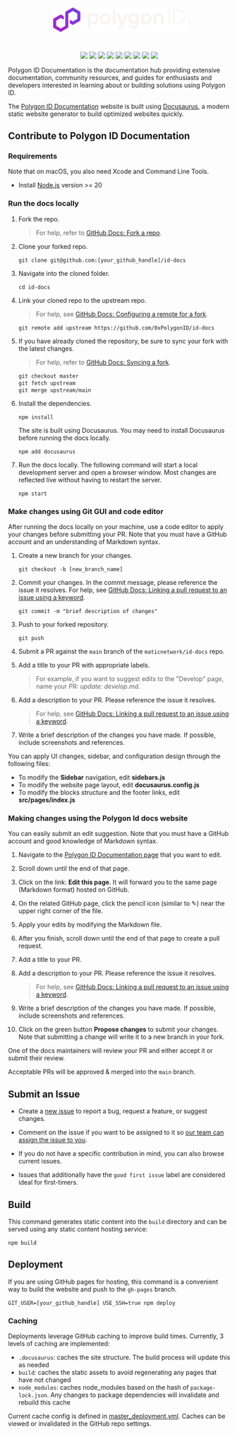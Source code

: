 <br>

<p align="center">
<img align="center" src="/static/img/polygon-id.svg" width="300">
</p>

<br>

<p align="center">
   <a href="https://github.com/maticnetwork/id-docs/network/members"><img src="https://img.shields.io/github/forks/maticnetwork/id-docs?style=social"></a>
   <img src="https://img.shields.io/github/stars/maticnetwork/id-docs?style=social">
   <img src="https://img.shields.io/github/languages/count/maticnetwork/id-docs">
   <a href="https://github.com/maticnetwork/id-docs/issues"><img src="https://img.shields.io/github/issues/maticnetwork/id-docs"></a>
   <a href="https://github.com/maticnetwork/id-docs/pulls"><img src="https://img.shields.io/github/issues-pr-raw/maticnetwork/id-docs"></a>
   <a href="https://github.com/maticnetwork/id-docs/graphs/contributors"><img src="https://img.shields.io/github/contributors-anon/maticnetwork/id-docs"></a>
   <img src="https://img.shields.io/github/languages/code-size/maticnetwork/id-docs">
   <a href="https://discord.gg/zdwkdvMNY2"><img src="https://img.shields.io/discord/714888181740339261?color=1C1CE1&label=Polygon%20%7C%20Discord%20%F0%9F%91%8B%20&style=flat-square"></a>
   <a href="https://twitter.com/0xPolygon"><img src="https://img.shields.io/twitter/follow/0xPolygon.svg?style=social"></a>
   
</p>

Polygon ID Documentation is the documentation hub providing extensive documentation, community resources, and guides for enthusiasts and developers interested in learning about or building solutions using Polygon ID.

The [Polygon ID Documentation](https://devs.polygonid.com) website is built using [Docusaurus](https://docusaurus.io/), 
a modern static website generator to build optimized websites quickly.

## Contribute to Polygon ID Documentation
### Requirements

Note that on macOS, you also need Xcode and Command Line Tools.

* Install [Node.js](https://nodejs.org/en/download/) version >= 20


### Run the docs locally

1. Fork the repo. 
   > For help, refer to [GitHub Docs: Fork a repo](https://help.github.com/en/articles/fork-a-repo).
   
2. Clone your forked repo.
   
    ```
    git clone git@github.com:[your_github_handle]/id-docs
    ```

3. Navigate into the cloned folder.
   
    ```
    cd id-docs
    ```

4. Link your cloned repo to the upstream repo.
   > For help, see [GitHub Docs: Configuring a remote for a fork](https://docs.github.com/en/github/collaborating-with-issues-and-pull-requests/configuring-a-remote-for-a-fork).
   
    ```
    git remote add upstream https://github.com/0xPolygonID/id-docs
    ```

5. If you have already cloned the repository, be sure to sync your fork with the latest changes. 
   > For help, refer to [GitHub Docs: Syncing a fork](https://docs.github.com/en/github/collaborating-with-issues-and-pull-requests/syncing-a-fork).

    ```
    git checkout master
    git fetch upstream
    git merge upstream/main
    ```

6. Install the dependencies.
   
    ```
    npm install
    ```
    
   The site is built using Docusaurus. You may need to install Docusaurus before running the docs locally.

   ```
   npm add docusaurus
   ```

7. Run the docs locally. 
   The following command will start a local development server and open a browser window. 
   Most changes are reflected live without having to restart the server.

    ```
    npm start
    ```

### Make changes using Git GUI and code editor

After running the docs locally on your machine, use a code editor to apply your changes before submitting 
your PR. Note that you must have a GitHub account and an understanding of Markdown syntax.

1. Create a new branch for your changes.
   
    ```
    git checkout -b [new_branch_name]
    ```

2. Commit your changes. 
   In the commit message, please reference the issue it resolves. 
   For help, see [GitHub Docs: Linking a pull request to an issue using a keyword](https://docs.github.com/en/free-pro-team@latest/github/managing-your-work-on-github/linking-a-pull-request-to-an-issue#linking-a-pull-request-to-an-issue-using-a-keyword).

    ```
    git commit -m "brief description of changes"
    ```

3. Push to your forked repository.
   
    ```
    git push
    ```

4. Submit a PR against the `main` branch of the `maticnetwork/id-docs` repo.
   
5. Add a title to your PR with appropriate labels.
   > For example, if you want to suggest edits to the "Develop" page, name your PR: *update: develop.md*.
   
6. Add a description to your PR. Please reference the issue it resolves. 
   > For help, see [GitHub Docs: Linking a pull request to an issue using a keyword](https://docs.github.com/en/free-pro-team@latest/github/managing-your-work-on-github/linking-a-pull-request-to-an-issue#linking-a-pull-request-to-an-issue-using-a-keyword).
   
7. Write a brief description of the changes you have made. If possible, include screenshots and references.

You can apply UI changes, sidebar, and configuration design through the following files:

- To modify the **Sidebar** navigation, edit **sidebars.js**
- To modify the website page layout, edit **docusaurus.config.js**
- To modify the blocks structure and the footer links, edit **src/pages/index.js**

### Making changes using the Polygon Id docs website

You can easily submit an edit suggestion. Note that you must have a GitHub account and good knowledge of Markdown syntax.

1. Navigate to the [Polygon ID Documentation page](https://devs.polygonid.com) that you want to edit.

2. Scroll down until the end of that page.

3. Click on the link: **Edit this page**. It will forward you to the same page (Markdown format) hosted on GitHub.

4. On the related GitHub page, click the pencil icon (similar to ✎) near the upper right corner of the file.

5. Apply your edits by modifying the Markdown file.

6. After you finish, scroll down until the end of that page to create a pull request.

7. Add a title to your PR.

8. Add a description to your PR. Please reference the issue it resolves.
   > For help, see [GitHub Docs: Linking a pull request to an issue using a keyword](https://docs.github.com/en/free-pro-team@latest/github/managing-your-work-on-github/linking-a-pull-request-to-an-issue#linking-a-pull-request-to-an-issue-using-a-keyword).

9.  Write a brief description of the changes you have made. If possible, include screenshots and references.

10. Click on the green button **Propose changes** to submit your changes. Note that submitting a change will write 
    it to a new branch in your fork.

One of the docs maintainers will review your PR and either accept it or submit their review.

Acceptable PRs will be approved & merged into the `main` branch.

## Submit an Issue

- Create a [new issue](https://github.com/0xPolygonID/id-docs/issues) to report a bug, request a feature, 
  or suggest changes.

- Comment on the issue if you want to be assigned to it so [our team can assign the issue to you](https://github.blog/2019-06-25-assign-issues-to-issue-commenters/).

- If you do not have a specific contribution in mind, you can also browse current issues.

- Issues that additionally have the `good first issue` label are considered ideal for first-timers.

## Build

This command generates static content into the `build` directory and can be served using any static content hosting 
service:

```
npm build
```

## Deployment

If you are using GitHub pages for hosting, this command is a convenient way to build the website and push to the 
`gh-pages` branch.

```
GIT_USER=[your_github_handle] USE_SSH=true npm deploy
```

### Caching

Deployments leverage GitHub caching to improve build times. Currently, 3 levels of caching are 
implemented:

- `.docusaurus`: caches the site structure. The build process will update this as needed
- `build`: caches the static assets to avoid regenerating any pages that have not changed
- `node_modules`: caches node_modules based on the hash of `package-lock.json`. Any changes to package dependencies will invalidate and rebuild this cache

Current cache config is defined in [master_deployment.yml](.github/workflows/master_deployment.yml#39). Caches can be viewed or invalidated in the 
GitHub repo settings.

